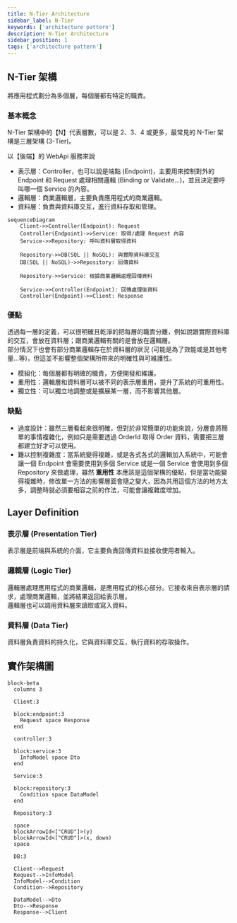```yaml
---
title: N-Tier Architecture
sidebar_label: N-Tier
keywords: ['architecture pattern']
description: N-Tier Architecture
sidebar_position: 1
tags: ['architecture pattern']
---
```


## N-Tier 架構
將應用程式劃分為多個層，每個層都有特定的職責。

### 基本概念
N-Tier 架構中的【N】代表層數，可以是 2、3、4 或更多，最常見的 N-Tier 架構是三層架構 (3-Tier)。

以【後端】的 WebApi 服務來說
- 表示層：Controller，也可以說是端點 (Endpoint)，主要用來控制對外的 Endpoint 和 Request 處理相關邏輯 (Binding or Validate...)，並且決定要呼叫哪一個 Service 的內容。
- 邏輯層：商業邏輯層，主要負責應用程式的商業邏輯。
- 資料層：負責與資料庫交互，進行資料存取和管理。

```mermaid
sequenceDiagram
    Client->>Controller(Endpoint): Request
    Controller(Endpoint)->>Service: 取得/處理 Request 內容
    Service->>Repository: 呼叫資料層取得資料

    Repository->>DB(SQL || NoSQL): 與實際資料庫交互
    DB(SQL || NoSQL)->>Repository: 回傳資料

    Repository->>Service: 根據商業邏輯處理回傳資料

    Service->>Controller(Endpoint): 回傳處理後資料
    Controller(Endpoint)->>Client: Response
```

### 優點
透過每一層的定義，可以很明確且乾淨的把每層的職責分離，例如說跟實際資料庫的交互，會放在資料層；跟商業邏輯有關的是會放在邏輯層。  
部分情況下也會有部分商業邏輯存在於資料層的狀況 (可能是為了效能或是其他考量...等)，但這並不影響整個架構所帶來的明確性與可維護性。

- 模組化：每個層都有明確的職責，方便開發和維護。
- 重用性：邏輯層和資料層可以被不同的表示層重用，提升了系統的可重用性。
- 獨立性：可以獨立地調整或是擴展某一層，而不影響其他層。

### 缺點
- 過度設計：雖然三層看起來很明確，但對於非常簡單的功能來說，分層會將簡單的事情複雜化，例如只是需要透過 OrderId 取得 Order 資料，需要把三層都建立好才可以使用。
- 難以控制複雜度：當系統變得複雜，或是各式各式的邏輯加入系統中，可能會讓一個 Endpoint 會需要使用到多個 Service 或是一個 Service 會使用到多個 Repository 來做處理，雖然 **重用性** 本應該是這個架構的優點，但是當功能變得複雜時，修改單一方法的影響層面會隨之變大，因為共用這個方法的地方太多，調整時就必須要相容之前的作法，可能會讓複雜度增加。

## Layer Definition

### 表示層 (Presentation Tier)
表示層是前端與系統的介面，它主要負責回傳資料並接收使用者輸入。

### 邏輯層 (Logic Tier)
邏輯層處理應用程式的商業邏輯，是應用程式的核心部分。它接收來自表示層的請求，處理商業邏輯，並將結果返回給表示層。  
邏輯層也可以調用資料層來讀取或寫入資料。

### 資料層 (Data Tier)
資料層負責資料的持久化，它與資料庫交互，執行資料的存取操作。

## 實作架構圖
```mermaid
block-beta
  columns 3

  Client:3

  block:endpoint:3
    Request space Response 
  end
  
  controller:3

  block:service:3
    InfoModel space Dto
  end

  Service:3

  block:repository:3
    Condition space DataModel
  end

  Repository:3

  space   
  blockArrowId<["CRUD"]>(y)
  blockArrowId<["CRUD"]>(x, down)
  space
  
  DB:3

  Client-->Request
  Request-->InfoModel
  InfoModel-->Condition
  Condition-->Repository

  DataModel-->Dto
  Dto-->Response
  Response-->Client
```